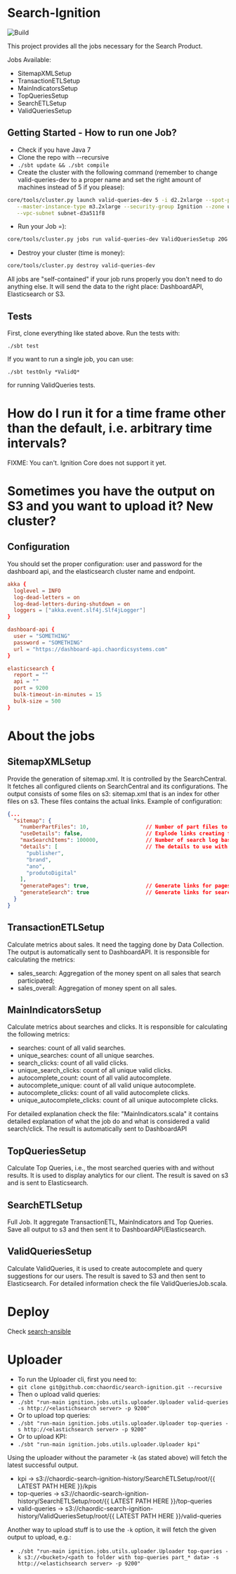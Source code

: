 # Search-Ignition

![Build](https://circleci.com/gh/chaordic/search-ignition.png?circle-token=2e76bc0bbe40f8c3deeb24895ffc687a39e10deb)

This project provides all the jobs necessary for the Search Product.

Jobs Available:

- SitemapXMLSetup
- TransactionETLSetup
- MainIndicatorsSetup
- TopQueriesSetup
- SearchETLSetup
- ValidQueriesSetup

## Getting Started - How to run one Job?

- Check if you have Java 7
- Clone the repo with --recursive
- `./sbt update && ./sbt compile`
- Create the cluster with the following command (remember to change valid-queries-dev to a proper name and set the right
amount of machines instead of 5 if you please):
```bash
core/tools/cluster.py launch valid-queries-dev 5 -i d2.2xlarge --spot-price 0.9 --worker-instances 2  \
   --master-instance-type m3.2xlarge --security-group Ignition --zone us-east-1b --vpc vpc-d92a61bc   \
   --vpc-subnet subnet-d3a511f8
```
- Run your Job =):
```bash
core/tools/cluster.py jobs run valid-queries-dev ValidQueriesSetup 20G
```
- Destroy your cluster (time is money):
```bash
core/tools/cluster.py destroy valid-queries-dev
```

All jobs are "self-contained" if your job runs properly you don't need to do anything else. It will send the data to the
right place: DashboardAPI, Elasticsearch or S3.

## Tests

First, clone everything like stated above. Run the tests with:
```
./sbt test
```

If you want to run a single job, you can use:
```
./sbt testOnly *ValidQ*
```
for running ValidQueries tests.

# How do I run it for a time frame other than the default, i.e. arbitrary time intervals?

FIXME: You can't. Ignition Core does not support it yet.

# Sometimes you have the output on S3 and you want to upload it? New cluster?

## Configuration

You should set the proper configuration: user and password for the dashboard api, and the elasticsearch cluster name and
endpoint.

```conf
akka {
  loglevel = INFO
  log-dead-letters = on
  log-dead-letters-during-shutdown = on
  loggers = ["akka.event.slf4j.Slf4jLogger"]
}

dashboard-api {
  user = "SOMETHING"
  password = "SOMETHING"
  url = "https://dashboard-api.chaordicsystems.com"
}

elasticsearch {
  report = ""
  api = ""
  port = 9200
  bulk-timeout-in-minutes = 15
  bulk-size = 500  
}
```

# About the jobs

## SitemapXMLSetup

Provide the generation of sitemap.xml. It is controlled by the SearchCentral. It fetches all configured
clients on SearchCentral and its configurations. The output consists of some files on s3: sitemap.xml that is an index
for other files on s3. These files contains the actual links. Example of configuration:

```json
{...
  "sitemap": {
    "numberPartFiles": 10,                  // Number of part files to split the output
    "useDetails": false,                    // Explode links creating filters
    "maxSearchItems": 100000,               // Number of search log based output, top 100k popular queries
    "details": [                            // The details to use with the option `useDetails`
      "publisher",
      "brand",
      "ano",
      "produtoDigital"
    ],
    "generatePages": true,                  // Generate links for pages?
    "generateSearch": true                  // Generate links for search?
  }
}
```

## TransactionETLSetup

Calculate metrics about sales. It need the tagging done by Data Collection. The output is automatically sent to
DashboardAPI. It is responsible for calculating the metrics:

- sales_search: Aggregation of the money spent on all sales that search participated;
- sales_overall: Aggregation of money spent on all sales.

## MainIndicatorsSetup

Calculate metrics about searches and clicks. It is responsible for calculating the following metrics:

- searches: count of all valid searches.
- unique_searches: count of all unique searches.
- search_clicks: count of all valid clicks.
- unique_search_clicks: count of all unique valid clicks.
- autocomplete_count: count of all valid autocomplete.
- autocomplete_unique: count of all valid unique autocomplete.
- autocomplete_clicks: count of all valid autocomplete clicks.
- unique_autocomplete_clicks: count of all unique autocomplete clicks.

For detailed explanation check the file: "MainIndicators.scala" it contains detailed explanation of what the job do and
what is considered a valid search/click. The result is automatically sent to DashboardAPI

## TopQueriesSetup

Calculate Top Queries, i.e., the most searched queries with and without results. It is used to display analytics for our
client. The result is saved on s3 and is sent to Elasticsearch.

## SearchETLSetup

Full Job. It aggregate TransactionETL, MainIndicators and Top Queries. Save all output to s3 and then sent it to
DashboardAPI/Elasticsearch.

## ValidQueriesSetup

Calculate ValidQueries, it is used to create autocomplete and query suggestions for our users. The result is saved to
S3 and then sent to Elasticsearch. For detailed information check the file ValidQueriesJob.scala.

# Deploy

Check [search-ansible](https://github.com/chaordic/search-ansible)

# Uploader

- To run the Uploader cli, first you need to:
- `git clone git@github.com:chaordic/search-ignition.git --recursive`
- Then o upload valid queries:
- `./sbt "run-main ignition.jobs.utils.uploader.Uploader valid-queries -s http://<elastichsearch server> -p 9200"`
- Or to upload top queries:
- `./sbt "run-main ignition.jobs.utils.uploader.Uploader top-queries -s http://<elastichsearch server> -p 9200"`
- Or to upload KPI:
- `./sbt "run-main ignition.jobs.utils.uploader.Uploader kpi"`

Using the uploader without the parameter -k (as stated above) will fetch the latest successful output.
- kpi -> s3://chaordic-search-ignition-history/SearchETLSetup/root/{{ LATEST PATH HERE }}/kpis
- top-queries -> s3://chaordic-search-ignition-history/SearchETLSetup/root/{{ LATEST PATH HERE }}/top-queries
- valid-queries -> s3://chaordic-search-ignition-history/ValidQueriesSetup/root/{{ LATEST PATH HERE }}/valid-queries

Another way to upload stuff is to use the `-k` option, it will fetch the given output to upload, e.g.:
- `./sbt "run-main ignition.jobs.utils.uploader.Uploader top-queries -k s3://<bucket>/<path to folder with top-queries part_* data> -s http://<elastichsearch server> -p 9200"`